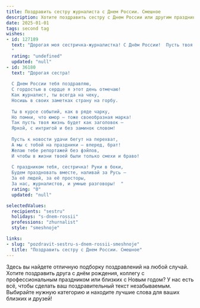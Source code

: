 ```yaml
---
title: Поздравить сестру журналиста с Днем России. Смешное
description: Хотите поздравить сестру с Днем России или другим праздником? Наш ИИ создаст незабываемое поздравление, а вы обязательно выделитесь среди других.  
date: 2025-01-01
tags: second tag
wishes:
- id: 127189
  text: "Дорогая моя сестричка-журналистка! С Днём России!  Пусть твоя жизнь будет ярче, чем самые громкие заголовки, а новости – только самые позитивные (без политики, конечно!).  Желаю тебе  столько же острых репортажей, сколько у тебя острых перцев в любимом салате, ну и, конечно, море вдохновения, чтобы писать так, чтобы читатели визжали от восторга (или хоть немного улыбались)!
  "
  rating: "undefined"
  updated: "null"
- id: 36180
  text: "Дорогая сестра!
  
  С Днем России тебя поздравляю,
  С гордостью в сердце я этот день отмечаю!
  Как журналист, ты всегда на чеку,
  Носишь в своих заметках страну на горбу.
  
  Ты в курсе событий, как в ряде чарку,
  Но помни, что юмор – тоже своеобразная марка!
  Так пусть твоя жизнь будет как заголовок –
  Яркой, с интригой и без заминок словом!
  
  Пусть к новости удачи бегут на перехват,
  А мы с тобой на праздники – вперед, брат!
  Желаю тебе репортажей без фэйлов,
  И чтобы в жизни твоей были только смехи и браво!
  
  С праздником тебя, сестричка! Руки в боки,
  Будем праздновать вместе, наливай за Русь —
  За её людей, за её просторы,
  За нас, журналистов, и умные разговоры!  "
  rating: "0"
  updated: "null"

selectedValues:
  recipients: "sestru"
  holidays: "s-dnem-rossii"
  professions: "zhurnalist"
  style: "smeshnoje"

links:
- slug: "pozdravit-sestru-s-dnem-rossii-smeshnoje"
  title: "Поздравить сестру с Днем России. Смешное"
---
```


Здесь вы найдете отличную подборку поздравлений на любой случай. 
Хотите поздравить друга с днём рождения, коллегу с профессиональным праздником или близких с Новым годом? У нас есть всё, чтобы сделать ваш поздравительный текст незабываемым. Выбирайте нужную категорию и находите лучшие слова для ваших близких и друзей!
